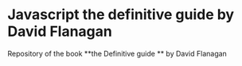 # Javascript the definitive guide by David Flanagan

Repository of the book **the Definitive guide ** by David Flanagan
